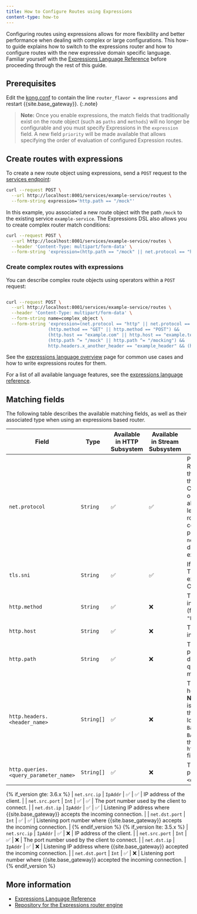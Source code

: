 ```yaml
---
title: How to Configure Routes using Expressions
content-type: how-to
---
```


Configuring routes using expressions allows for more flexibility and better performance
when dealing with complex or large configurations.
This how-to guide explains how to switch to the expressions router and how to configure routes with the new expressive domain specific language.
Familiar yourself with the [Expressions Language Reference](/gateway/latest/reference/expressions-language/)
before proceeding through the rest of this guide.

## Prerequisites

Edit the [kong.conf](/gateway/latest/production/kong-conf/) to contain the line `router_flavor = expressions` and restart {{site.base_gateway}}.
{:.note}
> **Note:** Once you enable expressions, the match fields that traditionally exist on the route object (such as `paths` and `methods`) will no longer be configurable and you must specify Expressions in the `expression` field. A new field `priority` will be made available that allows specifying the order of evaluation of configured Expression routes.

## Create routes with expressions

To create a new route object using expressions, send a `POST` request to the [services endpoint](/gateway/latest/admin-api/#update-route):
```sh
curl --request POST \
  --url http://localhost:8001/services/example-service/routes \
  --form-string expression='http.path == "/mock"'
```

In this example, you associated a new route object with the path `/mock` to the existing service `example-service`.
The Expressions DSL also allows you to create complex router match conditions:

```sh
curl --request POST \
  --url http://localhost:8001/services/example-service/routes \
  --header 'Content-Type: multipart/form-data' \
  --form-string 'expression=(http.path == "/mock" || net.protocol == "https")'
```

### Create complex routes with expressions

You can describe complex route objects using operators within a `POST` request:

```sh

curl --request POST \
  --url http://localhost:8001/services/example-service/routes \
  --header 'Content-Type: multipart/form-data' \
  --form-string name=complex_object \
  --form-string 'expression=(net.protocol == "http" || net.protocol == "https") &&
                (http.method == "GET" || http.method == "POST") &&
                (http.host == "example.com" || http.host == "example.test") &&
                (http.path ^= "/mock" || http.path ^= "/mocking") &&
                http.headers.x_another_header == "example_header" && (http.headers.x_my_header == "example" || http.headers.x_my_header == "example2")'
```

See the [expressions language overview](/gateway/latest/reference/expressions-language/) page for common use cases
and how to write expressions routes for them.

For a list of all available language features, see the [expressions language reference](/gateway/latest/reference/expressions-language/language-references/).

## Matching fields

The following table describes the available matching fields, as well as their associated type when using an expressions based router.

| Field                                 | Type       | Available in HTTP Subsystem | Available in Stream Subsystem | Description                                                                                                                                                                                                                                                                                                            |
|---------------------------------------|------------|-----------------------------|-------------------------------|------------------------------------------------------------------------------------------------------------------------------------------------------------------------------------------------------------------------------------------------------------------------------------------------------------------------|
| `net.protocol`                        | `String`   | ✅                           | ✅                             | Protocol of the route. Roughly equivalent to the `protocols` field on the `Route` entity. **Note:** Configured `protocols` on the `Route` entity are always added to the top level of the generated route but additional constraints can be provided by using the `net.prococol` field directly inside the expression. |
| `tls.sni`                             | `String`   | ✅                           | ✅                             | If the connection is over TLS, the `server_name` extension from the ClientHello packet.                                                                                                                                                                                                                                |
| `http.method`                         | `String`   | ✅                           | ❌                             | The method of the incoming HTTP request. (for example, `"GET"` or `"POST"`)                                                                                                                                                                                                                                                      |
| `http.host`                           | `String`   | ✅                           | ❌                             | The `Host` header of the incoming HTTP request.                                                                                                                                                                                                                                                                        |
| `http.path`                           | `String`   | ✅                           | ❌                             | The normalized request path. This field value does **not** contain any query parameters that might exist.                                                                                                                                                                                                              |
| `http.headers.<header_name>`          | `String[]` | ✅                           | ❌                             | The value(s) of request header `<header_name>`. **Note:** The header name is always normalized to the underscore and lowercase form, so `Foo-Bar`, `Foo_Bar`, and `fOo-BAr` all become values of the `http.headers.foo_bar` field.                                                                                      |
| `http.queries.<query_parameter_name>` | `String[]` | ✅                           | ❌                             | The value(s) of query parameter `<query_parameter_name>`.                                                                                                                                                                                                                                                              |

{% if_version gte: 3.6.x %}
| `net.src.ip`                          | `IpAddr`   | ✅                           | ✅                             | IP address of the client.                                                                                                                                                                                                                                                                                              |
| `net.src.port`                        | `Int`      | ✅                           | ✅                             | The port number used by the client to connect.                                                                                                                                                                                                                                                                        |
| `net.dst.ip`                          | `IpAddr`   | ✅                           | ✅                             | Listening IP address where {{site.base_gateway}} accepts the incoming connection.                                                                                                                                                                                                                                                      |
| `net.dst.port`                        | `Int`      | ✅                           | ✅                             | Listening port number where {{site.base_gateway}} accepts the incoming connection.                                                                                                                                                                                                                                                     |
{% endif_version %}
{% if_version lte: 3.5.x %}
| `net.src.ip`                          | `IpAddr`   | ✅                           | ❌                             | IP address of the client.                                                                                                                                                                                                                                                                                              |
| `net.src.port`                        | `Int`      | ✅                           | ❌                             | The port number used by the client to connect.                                                                                                                                                                                                                                                                        |
| `net.dst.ip`                          | `IpAddr`   | ✅                           | ❌                             | Listening IP address where {{site.base_gateway}} accepted the incoming connection.                                                                                                                                                                                                                                                      |
| `net.dst.port`                        | `Int`      | ✅                           | ❌                             | Listening port number where {{site.base_gateway}} accepted the incoming connection.                                                                                                                                                                                                                                                     |
{% endif_version %}


## More information

* [Expressions Language Reference](/gateway/latest/reference/expressions-language/)
* [Repository for the Expressions router engine](https://github.com/Kong/atc-router)
